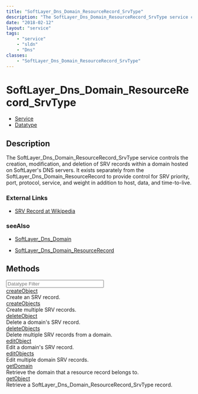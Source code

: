 ```yaml
---
title: "SoftLayer_Dns_Domain_ResourceRecord_SrvType"
description: "The SoftLayer_Dns_Domain_ResourceRecord_SrvType service controls the creation, modification, and deletion of SRV records... "
date: "2018-02-12"
layout: "service"
tags:
    - "service"
    - "sldn"
    - "Dns"
classes:
    - "SoftLayer_Dns_Domain_ResourceRecord_SrvType"
---
```

# SoftLayer_Dns_Domain_ResourceRecord_SrvType
<div id='service-datatype'>
    <ul id='sldn-reference-tabs'>
    <li id='service'> <a href='/reference/services/SoftLayer_Dns_Domain_ResourceRecord_SrvType' >Service</a></li>    <li id='datatype'> <a href='/reference/datatypes/SoftLayer_Dns_Domain_ResourceRecord_SrvType' >Datatype</a></li>
    </ul>
</div>

## Description
The SoftLayer_Dns_Domain_ResourceRecord_SrvType service controls the creation, modification, and deletion of SRV records within a domain hosted on SoftLayer's DNS servers. It exists separately from the SoftLayer_Dns_Domain_ResourceRecord to provide control for SRV priority, port, protocol, service, and weight in addition to host, data, and time-to-live. 

### External Links


* [SRV Record at Wikipedia](http://en.wikipedia.org/wiki/SRV_record)




### seeAlso

* [SoftLayer_Dns_Domain](/reference/services/SoftLayer_Dns_Domain )


* [SoftLayer_Dns_Domain_ResourceRecord](/reference/datatypes/SoftLayer_Dns_Domain_ResourceRecord )


        
<div id="properties" class="content">
    <h2>Methods</h2>
    <div class="view-filters">
        <div class="clearfix">
            <div class="search-input-box">
                <input placeholder="Datatype Filter" onkeyup="titleSearch(inputId='edit-combine', divId='method-div', elementClass='method-row')" 
                    type="text" id="edit-combine" value="" size="30" maxlength="128" class="form-text">
            </div>
        </div>
    </div>
    <div id="method-div">
            <div class="method-row">
                        <span class='view-field-title'><a href='/reference/services/SoftLayer_Dns_Domain_ResourceRecord_SrvType/createObject'> createObject</a> </span>
            <div class='views-field-body'>Create an SRV record.</div>
        </div>
            <div class="method-row">
                        <span class='view-field-title'><a href='/reference/services/SoftLayer_Dns_Domain_ResourceRecord_SrvType/createObjects'> createObjects</a> </span>
            <div class='views-field-body'>Create multiple SRV records.</div>
        </div>
            <div class="method-row">
                        <span class='view-field-title'><a href='/reference/services/SoftLayer_Dns_Domain_ResourceRecord_SrvType/deleteObject'> deleteObject</a> </span>
            <div class='views-field-body'>Delete a domain's SRV record.</div>
        </div>
            <div class="method-row">
                        <span class='view-field-title'><a href='/reference/services/SoftLayer_Dns_Domain_ResourceRecord_SrvType/deleteObjects'> deleteObjects</a> </span>
            <div class='views-field-body'>Delete multiple SRV records from a domain.</div>
        </div>
            <div class="method-row">
                        <span class='view-field-title'><a href='/reference/services/SoftLayer_Dns_Domain_ResourceRecord_SrvType/editObject'> editObject</a> </span>
            <div class='views-field-body'>Edit a domain's SRV record.</div>
        </div>
            <div class="method-row">
                        <span class='view-field-title'><a href='/reference/services/SoftLayer_Dns_Domain_ResourceRecord_SrvType/editObjects'> editObjects</a> </span>
            <div class='views-field-body'>Edit multiple domain SRV records.</div>
        </div>
            <div class="method-row">
                        <span class='view-field-title'><a href='/reference/services/SoftLayer_Dns_Domain_ResourceRecord_SrvType/getDomain'> getDomain</a> </span>
            <div class='views-field-body'>Retrieve the domain that a resource record belongs to.</div>
        </div>
            <div class="method-row">
                        <span class='view-field-title'><a href='/reference/services/SoftLayer_Dns_Domain_ResourceRecord_SrvType/getObject'> getObject</a> </span>
            <div class='views-field-body'>Retrieve a SoftLayer_Dns_Domain_ResourceRecord_SrvType record.</div>
        </div>
        </div>
</div>

